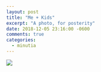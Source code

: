 ```yaml
---
layout: post
title: "Me + Kids"
excerpt: "A photo, for posterity"
date: 2018-12-05 23:16:00 -0600
comments: true
categories: 
  - minutia
---
```


![]({{site.baseurl}}/assets/2018/12/DSC_0660.jpg)
